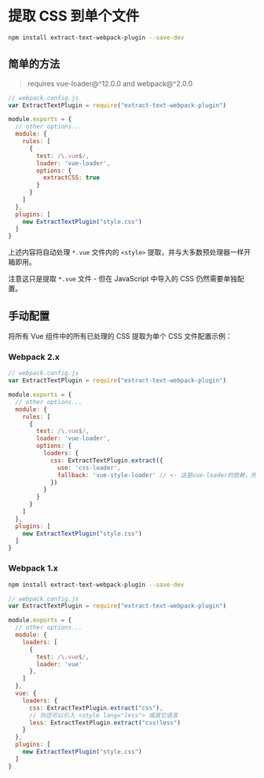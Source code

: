 # 提取 CSS 到单个文件

``` bash
npm install extract-text-webpack-plugin --save-dev
```

## 简单的方法

> requires vue-loader@^12.0.0 and webpack@^2.0.0

``` js
// webpack.config.js
var ExtractTextPlugin = require("extract-text-webpack-plugin")

module.exports = {
  // other options...
  module: {
    rules: [
      {
        test: /\.vue$/,
        loader: 'vue-loader',
        options: {
          extractCSS: true
        }
      }
    ]
  },
  plugins: [
    new ExtractTextPlugin("style.css")
  ]
}
```

上述内容将自动处理 `*.vue` 文件内的 `<style>` 提取，并与大多数预处理器一样开箱即用。

注意这只是提取 `*.vue` 文件 - 但在 JavaScript 中导入的 CSS 仍然需要单独配置。

## 手动配置

将所有 Vue 组件中的所有已处理的 CSS 提取为单个 CSS 文件配置示例：

### Webpack 2.x


``` js
// webpack.config.js
var ExtractTextPlugin = require("extract-text-webpack-plugin")

module.exports = {
  // other options...
  module: {
    rules: [
      {
        test: /\.vue$/,
        loader: 'vue-loader',
        options: {
          loaders: {
            css: ExtractTextPlugin.extract({
              use: 'css-loader',
              fallback: 'vue-style-loader' // <- 这是vue-loader的依赖，所以如果使用npm3，则不需要显式安装
            })
          }
        }
      }
    ]
  },
  plugins: [
    new ExtractTextPlugin("style.css")
  ]
}
```

### Webpack 1.x

``` bash
npm install extract-text-webpack-plugin --save-dev
```

``` js
// webpack.config.js
var ExtractTextPlugin = require("extract-text-webpack-plugin")

module.exports = {
  // other options...
  module: {
    loaders: [
      {
        test: /\.vue$/,
        loader: 'vue'
      },
    ]
  },
  vue: {
    loaders: {
      css: ExtractTextPlugin.extract("css"),
      // 你还可以引入 <style lang="less"> 或其它语言
      less: ExtractTextPlugin.extract("css!less")
    }
  },
  plugins: [
    new ExtractTextPlugin("style.css")
  ]
}
```
